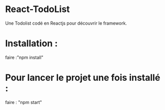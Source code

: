 # React-TodoList
Une Todolist codé en Reactjs pour découvrir le framework.
# Installation : 
faire :"npm install" 
# Pour lancer le projet une fois installé :
faire : "npm start"
